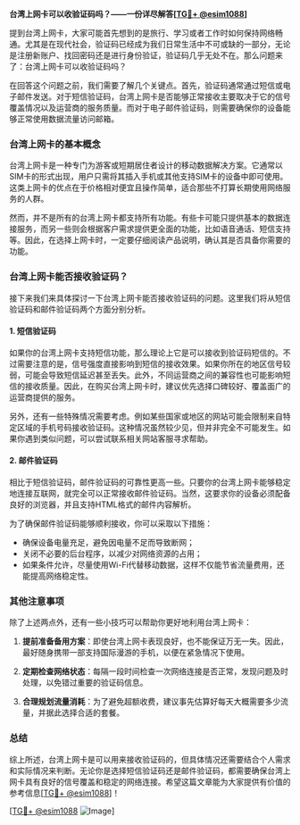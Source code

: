 **台湾上网卡可以收验证码吗？——一份详尽解答[[TG💪+ @esim1088](https://t.me/s/esim1088)]**

提到台湾上网卡，大家可能首先想到的是旅行、学习或者工作时如何保持网络畅通。尤其是在现代社会，验证码已经成为我们日常生活中不可或缺的一部分，无论是注册新账户、找回密码还是进行身份验证，验证码几乎无处不在。那么问题来了：台湾上网卡可以收验证码吗？

在回答这个问题之前，我们需要了解几个关键点。首先，验证码通常通过短信或电子邮件发送。对于短信验证码，台湾上网卡是否能够正常接收主要取决于它的信号覆盖情况以及运营商的服务质量。而对于电子邮件验证码，则需要确保你的设备能够正常使用数据流量访问邮箱。

### **台湾上网卡的基本概念**

台湾上网卡是一种专门为游客或短期居住者设计的移动数据解决方案。它通常以SIM卡的形式出现，用户只需将其插入手机或其他支持SIM卡的设备中即可使用。这类上网卡的优点在于价格相对便宜且操作简单，适合那些不打算长期使用网络服务的人群。

然而，并不是所有的台湾上网卡都支持所有功能。有些卡可能只提供基本的数据连接服务，而另一些则会根据客户需求提供更全面的功能，比如语音通话、短信支持等。因此，在选择上网卡时，一定要仔细阅读产品说明，确认其是否具备你需要的功能。

### **台湾上网卡能否接收验证码？**

接下来我们来具体探讨一下台湾上网卡能否接收验证码的问题。这里我们将从短信验证码和邮件验证码两个方面分别分析。

#### **1. 短信验证码**
如果你的台湾上网卡支持短信功能，那么理论上它是可以接收到验证码短信的。不过需要注意的是，信号强度直接影响到短信的接收效果。如果你所在的地区信号较弱，可能会导致短信延迟甚至丢失。此外，不同运营商之间的兼容性也可能影响短信的接收质量。因此，在购买台湾上网卡时，建议优先选择口碑较好、覆盖面广的运营商提供的服务。

另外，还有一些特殊情况需要考虑。例如某些国家或地区的网站可能会限制来自特定区域的手机号码接收验证码。这种情况虽然较少见，但并非完全不可能发生。如果你遇到类似问题，可以尝试联系相关网站客服寻求帮助。

#### **2. 邮件验证码**
相比于短信验证码，邮件验证码的可靠性更高一些。只要你的台湾上网卡能够稳定地连接互联网，就完全可以正常接收邮件验证码。当然，这要求你的设备必须配备良好的浏览器，并且支持HTML格式的邮件内容解析。

为了确保邮件验证码能够顺利接收，你可以采取以下措施：
- 确保设备电量充足，避免因电量不足而导致断网；
- 关闭不必要的后台程序，以减少对网络资源的占用；
- 如果条件允许，尽量使用Wi-Fi代替移动数据，这样不仅能节省流量费用，还能提高网络稳定性。

### **其他注意事项**

除了上述两点外，还有一些小技巧可以帮助你更好地利用台湾上网卡：

1. **提前准备备用方案**：即使台湾上网卡表现良好，也不能保证万无一失。因此，最好随身携带一部支持国际漫游的手机，以便在紧急情况下使用。
   
2. **定期检查网络状态**：每隔一段时间检查一次网络连接是否正常，发现问题及时处理，以免错过重要的验证码信息。

3. **合理规划流量消耗**：为了避免超额收费，建议事先估算好每天大概需要多少流量，并据此选择合适的套餐。

### **总结**

综上所述，台湾上网卡是可以用来接收验证码的，但具体情况还需要结合个人需求和实际情况来判断。无论你是选择短信验证码还是邮件验证码，都需要确保台湾上网卡具有良好的信号覆盖和稳定的网络连接。希望这篇文章能为大家提供有价值的参考信息[[TG💪+ @esim1088](https://t.me/s/esim1088)]！

[[TG💪+ @esim1088](https://t.me/s/esim1088) ![Image](https://i.postimg.cc/4NQfJmqS/Snipaste-2025-05-13-00-14-12.png)]